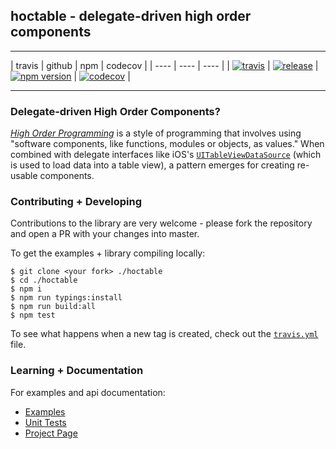 ## hoctable - delegate-driven high order components

---- 

| travis | github | npm | codecov |
| ---- | ---- | ---- |
| [![travis](https://travis-ci.org/dadleyy/hoctable.svg?branch=master)](https://travis-ci.org/dadleyy/hoctable) | [![release](https://img.shields.io/github/release/dadleyy/hoctable.svg)](https://github.com/dadleyy/hoctable) | [![npm version](https://badge.fury.io/js/hoctable.svg)](https://www.npmjs.com/package/hoctable) | [![codecov](https://codecov.io/gh/dadleyy/hoctable/branch/master/graph/badge.svg)](https://codecov.io/gh/dadleyy/hoctable) |

----

### Delegate-driven High Order Components?

*[High Order Programming](https://en.wikipedia.org/wiki/Higher-order_programming)* is a style of programming that involves using "software components, like functions, modules or objects, as values." When combined with delegate interfaces like iOS's [`UITableViewDataSource`](https://developer.apple.com/reference/uikit/uitableviewdatasource) (which is used to load data into a table view), a pattern emerges for creating re-usable components.

### Contributing + Developing

Contributions to the library are very welcome - please fork the repository and open a PR with your changes into master.

To get the examples + library compiling locally:

```
$ git clone <your fork> ./hoctable
$ cd ./hoctable
$ npm i
$ npm run typings:install
$ npm run build:all
$ npm test
```

To see what happens when a new tag is created, check out the [`travis.yml`](https://github.com/dadleyy/hoctable/blob/master/.travis.yml) file.

### Learning + Documentation

For examples and api documentation:

* [Examples](https://github.com/dadleyy/hoctable/tree/master/example)
* [Unit Tests](https://github.com/dadleyy/hoctable/tree/master/test/unit/src)
* [Project Page](https://dadleyy.github.io/hoctable)
